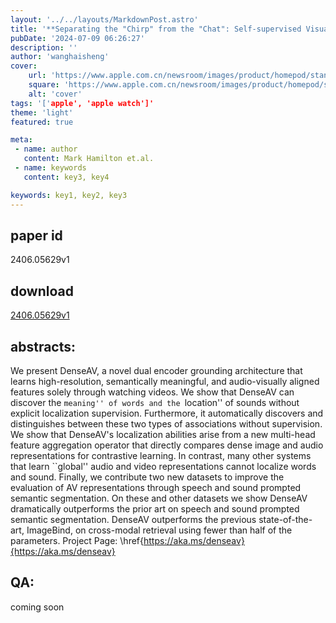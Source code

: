 ```yaml
---
layout: '../../layouts/MarkdownPost.astro'
title: '**Separating the "Chirp" from the "Chat": Self-supervised Visual Grounding of Sound and Language**'
pubDate: '2024-07-09 06:26:27'
description: ''
author: 'wanghaisheng'
cover:
    url: 'https://www.apple.com.cn/newsroom/images/product/homepod/standard/Apple-HomePod-hero-230118_big.jpg.large_2x.jpg'
    square: 'https://www.apple.com.cn/newsroom/images/product/homepod/standard/Apple-HomePod-hero-230118_big.jpg.large_2x.jpg'
    alt: 'cover'
tags: '['apple', 'apple watch']' 
theme: 'light'
featured: true

meta:
 - name: author
   content: Mark Hamilton et.al.
 - name: keywords
   content: key3, key4

keywords: key1, key2, key3
---
```


## paper id
2406.05629v1
## download
[2406.05629v1](http://arxiv.org/abs/2406.05629v1)
## abstracts:
We present DenseAV, a novel dual encoder grounding architecture that learns high-resolution, semantically meaningful, and audio-visually aligned features solely through watching videos. We show that DenseAV can discover the ``meaning'' of words and the ``location'' of sounds without explicit localization supervision. Furthermore, it automatically discovers and distinguishes between these two types of associations without supervision. We show that DenseAV's localization abilities arise from a new multi-head feature aggregation operator that directly compares dense image and audio representations for contrastive learning. In contrast, many other systems that learn ``global'' audio and video representations cannot localize words and sound. Finally, we contribute two new datasets to improve the evaluation of AV representations through speech and sound prompted semantic segmentation. On these and other datasets we show DenseAV dramatically outperforms the prior art on speech and sound prompted semantic segmentation. DenseAV outperforms the previous state-of-the-art, ImageBind, on cross-modal retrieval using fewer than half of the parameters. Project Page: \href{https://aka.ms/denseav}{https://aka.ms/denseav}
## QA:
coming soon
